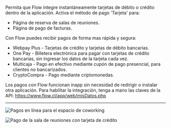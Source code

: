 Permita que Flow integre instantáneamente tarjetas de débito o crédito dentro de la aplicación. Activa el método de pago 'Tarjeta' para:
- Página de reserva de salas de reuniones.
- Página de pago de facturas.

Con Flow puedes recibir pagos de forma mas rápida y segura:
- Webpay Plus - Tarjetas de crédito y tarjetas de débito bancarias.
- One Pay - Billetera electrónica para pagar con tarjetas de crédito bancarias, sin ingresar los datos de la tarjeta cada vez.
- Multicaja - Pago en efectivo mediante cupón de pago presencial, para clientes no bancarizados.
- CryptoCompra - Pago mediante criptomonedas.

Los pagos con Flow funcionan inapp sin necesidad de redirigir o instalar otra aplicación. Para habilitar la integración, tenga a mano las claves de la API: https://www.flow.cl/app/web/misDatos.php

---

![Pagos en línea para el espacio de coworking](https://s3.ap-northeast-2.amazonaws.com/marketing.feature.andcards.com/stripe-payment-method.png)

![Pago de la sala de reuniones con tarjeta de crédito](https://s3.ap-northeast-2.amazonaws.com/marketing.feature.andcards.com/flow-payment-method.png)

